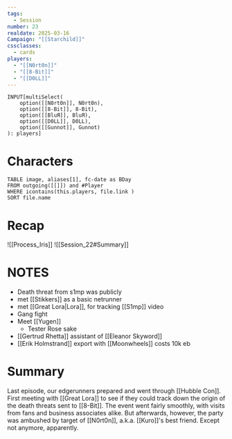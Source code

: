 ```yaml
---
tags:
  - Session
number: 23
realdate: 2025-03-16
Campaign: "[[Starchild]]"
cssclasses:
  - cards
players:
  - "[[N0rt0n]]"
  - "[[8-Bit]]"
  - "[[D0LL]]"
---
```

```meta-bind
INPUT[multiSelect(
	option([[N0rt0n]], N0rt0n),
	option([[8-Bit]], 8-Bit),
	option([[BluЯ]], BluЯ),
	option([[D0LL]], D0LL),
	option([[Gunnot]], Gunnot)
): players]
```
# Characters
```dataview
TABLE image, aliases[1], fc-date as BDay
FROM outgoing([[]]) and #Player
WHERE icontains(this.players, file.link )
SORT file.name
```
# Recap
![[Process_Iris]]
![[Session_22#Summary]]
# NOTES
- Death threat from s1mp was publicly
- met [[Stikkers]] as a basic netrunner
- met [[Great Lora|Lora]], for tracking [[S1mp]] video
- Gang fight
- Meet [[Yugen]]
	- Tester Rose sake
- [[Gertrud Rhetta]] assistant of [[Eleanor Skyword]]
- [[Erik Holmstrand]] export with [[Moonwheels]] costs 10k eb
# Summary
Last episode, our edgerunners prepared and went through [[Hubble Con]]. First meeting with [[Great Lora]] to see if they could track down the origin of the death threats sent to [[8-Bit]]. The event went fairly smoothly, with visits from fans and business associates alike. But afterwards, however, the party was ambushed by target of [[N0rt0n]], a.k.a. [[Kuro]]'s best friend. Except not anymore, apparently.